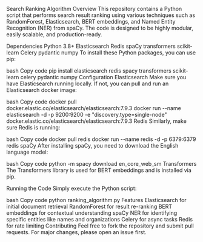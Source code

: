 Search Ranking Algorithm
Overview
This repository contains a Python script that performs search result ranking using various techniques such as RandomForest, Elasticsearch, BERT embeddings, and Named Entity Recognition (NER) from spaCy. The code is designed to be highly modular, easily scalable, and production-ready.

Dependencies
Python 3.8+
Elasticsearch
Redis
spaCy
transformers
scikit-learn
Celery
pydantic
numpy
To install these Python packages, you can use pip:

bash
Copy code
pip install elasticsearch redis spacy transformers scikit-learn celery pydantic numpy
Configuration
Elasticsearch
Make sure you have Elasticsearch running locally. If not, you can pull and run an Elasticsearch docker image:

bash
Copy code
docker pull docker.elastic.co/elasticsearch/elasticsearch:7.9.3
docker run --name elasticsearch -d -p 9200:9200 -e "discovery.type=single-node" docker.elastic.co/elasticsearch/elasticsearch:7.9.3
Redis
Similarly, make sure Redis is running:

bash
Copy code
docker pull redis
docker run --name redis -d -p 6379:6379 redis
spaCy
After installing spaCy, you need to download the English language model:

bash
Copy code
python -m spacy download en_core_web_sm
Transformers
The Transformers library is used for BERT embeddings and is installed via pip.

Running the Code
Simply execute the Python script:

bash
Copy code
python ranking_algorithm.py
Features
Elasticsearch for initial document retrieval
RandomForest for result re-ranking
BERT embeddings for contextual understanding
spaCy NER for identifying specific entities like names and organizations
Celery for async tasks
Redis for rate limiting
Contributing
Feel free to fork the repository and submit pull requests. For major changes, please open an issue first.
